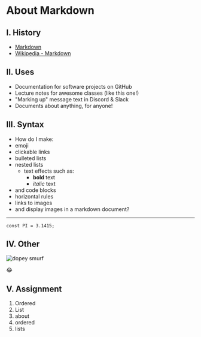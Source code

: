 # About Markdown

## I. History
- [Markdown](https://en.wikipedia.org/wiki/Markdown)
- [Wikipedia - Markdown](https://en.wikipedia.org/wiki/Markdown)

## II. Uses
- Documentation for software projects on GitHub
- Lecture notes for awesome classes (like this one!)
- "Marking up" message text in Discord & Slack
- Documents about anything, for anyone!

## III. Syntax
- How do I make:
- emoji
- clickable links
- bulleted lists
- nested lists
    - text effects such as:
      - **bold** text
      - *italic* text
- and code blocks
- horizontal rules
- links to images
- and display images in a markdown document?

---

`const PI = 3.1415;`

## IV. Other
![dopey smurf](https://vignette.wikia.nocookie.net/smurfs/images/0/0d/Dopey4.JPG/revision/latest/scale-to-width-down/240?cb=20180929070848)

:joy:

## V. Assignment

1. Ordered
2. List
3. about
4. ordered
5. lists
